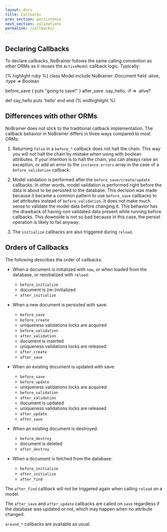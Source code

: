 ```yaml
---
layout: docs
title: Callbacks
prev_section: persistence
next_section: validations
permalink: /callbacks/
---
```


## Declaring Callbacks

To declare callbacks, NoBrainer follows the same calling convention as other
ORMs as it reuses the `ActiveModel` callback logic. Typically:

{% highlight ruby %}
class Model
  include NoBrainer::Document
  field :alive, :type => Boolean

  before_save { puts "going to save!" }
  after_save :say_hello, :if => :alive?

  def say_hello
    puts 'hello'
  end
end
{% endhighlight %}

## Differences with other ORMs

NoBrainer does not stick to the traditional callback implementation. The
callback behavior in NoBrainer differs in three ways compared to most ORMs:

1. Returning `false` in a `before_*` callback does not halt the chain.
This way you will not halt the chain by mistake when using with boolean
attributes. If your intention is to halt the chain, you can always raise an
exception, or add an error to the `instance.errors` array in the case of a
`before_validation` callback.

2. Model validation is performed after the `before_save/create/update` callbacks.
In other words, model validation is performed right before the data is about
to be persisted to the database. This decision was made because it became
a common pattern to use `before_save` callbacks to set attributes instead of
`before_validation`. It does not make much sense to validate the model data
before changing it. This behavior has the drawback of having non validated data
present while running before callbacks.  This downside is not so bad because in
this case, the persist operation is likely to fail anyway.

3. The `initialize` callbacks are also triggered during `reload`.

## Orders of Callbacks

The following describes the order of callbacks:

* When a document is initialized with `new`, or when loaded from the database,
  or reinitialized with `reload`:

  * `before_initialize`
  * document is (re-)initialized
  * `after_initialize`

* When a new document is persisted with save:

  * `before_save`
  * `before_create`
  * uniqueness validations locks are acquired
  * `before_validation`
  * `after_validation`
  * document is inserted
  * uniqueness validations locks are released
  * `after_create`
  * `after_save`

* When an existing document is updated with save:

  * `before_save`
  * `before_update`
  * uniqueness validations locks are acquired
  * `before_validation`
  * `after_validation`
  * document is updated
  * uniqueness validations locks are released
  * `after_update`
  * `after_save`

* When an existing document is destroyed:

  * `before_destroy`
  * document is deleted
  * `after_destroy`

* When a document is fetched from the database:

  * `before_initialize`
  * `after_initialize`
  * `after_find`

The `after_find` callback will not be triggered again when calling `reload` on a model.

The `after_save` and `after_update` callbacks are called on `save` regardless if the
database was updated or not, which may happen when no attribute changed.

`around_*` callbacks are available as usual.
